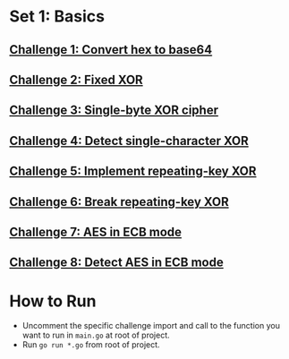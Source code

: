 # Set 1: Basics

## [Challenge 1: Convert hex to base64](https://cryptopals.com/sets/1/challenges/1)

## [Challenge 2: Fixed XOR](https://cryptopals.com/sets/1/challenges/2)

## [Challenge 3: Single-byte XOR cipher](https://cryptopals.com/sets/1/challenges/3)

## [Challenge 4: Detect single-character XOR](https://cryptopals.com/sets/1/challenges/4)

## [Challenge 5: Implement repeating-key XOR](https://cryptopals.com/sets/1/challenges/5)

## [Challenge 6: Break repeating-key XOR](https://cryptopals.com/sets/1/challenges/6)

## [Challenge 7: AES in ECB mode](https://cryptopals.com/sets/1/challenges/7)

## [Challenge 8: Detect AES in ECB mode](https://cryptopals.com/sets/1/challenges/8)

# How to Run

- Uncomment the specific challenge import and call to the function you want to run in `main.go` at root of project.
- Run `go run *.go` from root of project.
